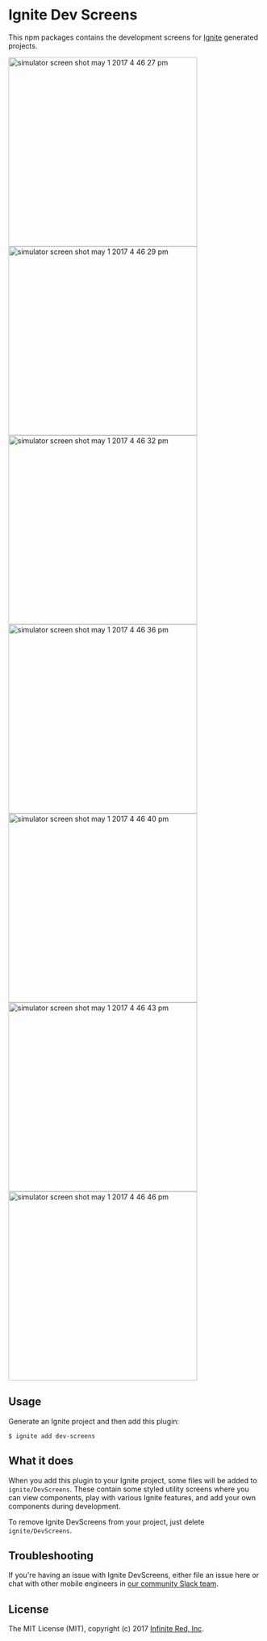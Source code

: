 # Ignite Dev Screens

This npm packages contains the development screens for [Ignite](https://github.com/infinitered/ignite) generated projects.

<img width="374" alt="simulator screen shot may 1 2017 4 46 27 pm" src="https://cloud.githubusercontent.com/assets/1479215/25599019/c7879968-2e8d-11e7-88d8-d1f260c02122.png" />
<img width="374" alt="simulator screen shot may 1 2017 4 46 29 pm" src="https://cloud.githubusercontent.com/assets/1479215/25599017/c7873b3a-2e8d-11e7-82ae-ec1622169f20.png" />
<img width="374" alt="simulator screen shot may 1 2017 4 46 32 pm" src="https://cloud.githubusercontent.com/assets/1479215/25599022/c78b164c-2e8d-11e7-9516-5daf8c4fded3.png" />
<img width="374" alt="simulator screen shot may 1 2017 4 46 36 pm" src="https://cloud.githubusercontent.com/assets/1479215/25599020/c7891022-2e8d-11e7-8364-dbb38fdaa88d.png" />
<img width="374" alt="simulator screen shot may 1 2017 4 46 40 pm" src="https://cloud.githubusercontent.com/assets/1479215/25599021/c78aa590-2e8d-11e7-9f2a-a6cedda063f4.png" />
<img width="374" alt="simulator screen shot may 1 2017 4 46 43 pm" src="https://cloud.githubusercontent.com/assets/1479215/25599018/c7878c48-2e8d-11e7-9b19-d3f005422854.png" />
<img width="374" alt="simulator screen shot may 1 2017 4 46 46 pm" src="https://cloud.githubusercontent.com/assets/1479215/25599023/c79a0210-2e8d-11e7-89c7-8e8949909b8e.png" />


## Usage

Generate an Ignite project and then add this plugin:

```shell
$ ignite add dev-screens
```

## What it does

When you add this plugin to your Ignite project, some files will be added to `ignite/DevScreens`. These contain some styled utility screens where you can view components, play with various Ignite features, and add your own components during development.

To remove Ignite DevScreens from your project, just delete `ignite/DevScreens`.

## Troubleshooting

If you're having an issue with Ignite DevScreens, either file an issue here or chat with other mobile engineers in [our community Slack team](http://community.infinite.red).

## License

The MIT License (MIT), copyright (c) 2017 [Infinite Red, Inc](https://infinite.red).
